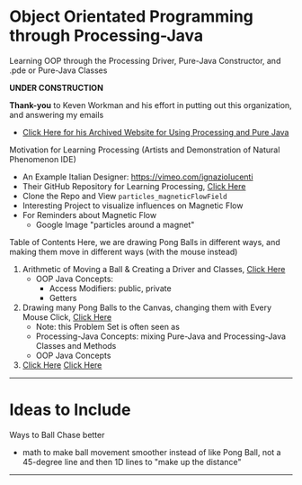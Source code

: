 # Object Orientated Programming through Processing-Java
Learning OOP through the Processing Driver, Pure-Java Constructor, and .pde or Pure-Java Classes

**UNDER CONSTRUCTION**

**Thank-you** to Keven Workman and his effort in putting out this organization, and answering my emails
- <a href="https://web.archive.org/web/20160403191056/http://staticvoidgames.com/tutorials/basicJava/fromProcessingToJava">Click Here for his Archived Website for Using Processing and Pure Java</a>

Motivation for Learning Processing (Artists and Demonstration of Natural Phenomenon IDE)
- An Example Italian Designer: https://vimeo.com/ignaziolucenti
- Their GitHub Repository for Learning Processing, <a href="https://github.com/lignazio/Learning-Processing">Click Here</a>
- Clone the Repo and View ```particles_magneticFlowField```
- Interesting Project to visualize influences on Magnetic Flow
- For Reminders about Magnetic Flow
  - Google Image "particles around a magnet"

Table of Contents
Here, we are drawing Pong Balls in different ways, and making them move in different ways (with the mouse instead)
1. Arithmetic of Moving a Ball & Creating a Driver and Classes, <a href="https://github.com/MercersKitchen/CS30/tree/master/Objective%20Processing-Java/Moving%20Ball#moving-ball">Click Here</a>
   - OOP Java Concepts:
     - Access Modifiers: public, private
     - Getters
2. Drawing many Pong Balls to the Canvas, changing them with Every Mouse Click, <a href="https://github.com/MercersKitchen/CS30/tree/master/Objective%20Processing-Java/Many%20Ball">Click Here</a>
   - Note: this Problem Set is often seen as
   - Processing-Java Concepts: mixing Pure-Java and Processing-Java Classes and Methods
   - OOP Java Concepts
3. <a href="">Click Here</a>
<a href="">Click Here</a>


---

# Ideas to Include
Ways to Ball Chase better
- math to make ball movement smoother instead of like Pong Ball, not a 45-degree line and then 1D lines to "make up the distance"

---
